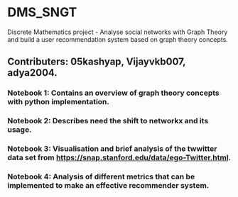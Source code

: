 # DMS_SNGT

Discrete Mathematics project - Analyse social networks with Graph Theory and build a user recommendation system based on graph theory concepts.

## Contributers: 05kashyap, Vijayvkb007, adya2004.

### Notebook 1: Contains an overview of graph theory concepts with python implementation.

### Notebook 2: Describes need the shift to networkx and its usage.

### Notebook 3: Visualisation and brief analysis of the twwitter data set from https://snap.stanford.edu/data/ego-Twitter.html.

### Notebook 4: Analysis of different metrics that can be implemented to make an effective recommender system.
